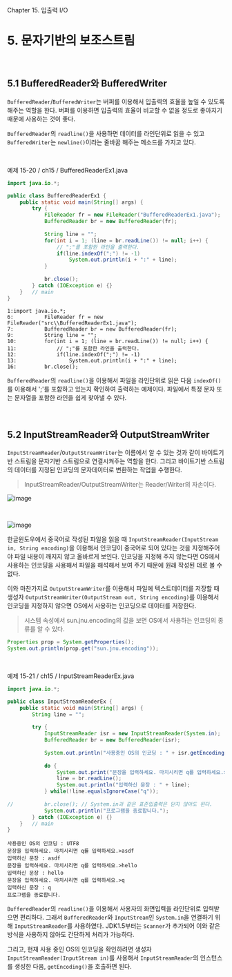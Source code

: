 Chapter 15. 입출력 I/O

# 5. 문자기반의 보조스트림

</br>

## 5.1 BufferedReader와 BufferedWriter

`BufferedReader`/`BufferedWriter`는 버퍼를 이용해서 입출력의 효율을 높일 수 있도록 해주는 역할을 한다. 버퍼를 이용하면 입출력의 효율이 비교할 수 없을 정도로 좋아지기 때문에 사용하는 것이 좋다.

`BufferedReader`의 `readline()`을 사용하면 데이터를 라인단위로 읽을 수 있고 `BufferedWriter`는 `newline()`이라는 줄바꿈 해주는 메소드를 가지고 있다.

</br>

예제 15-20 / ch15 / BufferedReaderEx1.java

``` java
import java.io.*;

public class BufferedReaderEx1 {
	public static void main(String[] args) {
		try {
			FileReader fr = new FileReader("BufferedReaderEx1.java");
			BufferedReader br = new BufferedReader(fr);
			
			String line = "";
			for(int i = 1; (line = br.readLine()) != null; i++) {
				// ";"를 포함한 라인을 출력한다.
				if(line.indexOf(";") != -1)
					System.out.println(i + ":" + line);
			}
			
			br.close();
		} catch (IOException e) {}
	}	// main
}
```

```
1:import java.io.*;
6:			FileReader fr = new FileReader("src\\BufferedReaderEx1.java");
7:			BufferedReader br = new BufferedReader(fr);
9:			String line = "";
10:			for(int i = 1; (line = br.readLine()) != null; i++) {
11:				// ";"를 포함한 라인을 출력한다.
12:				if(line.indexOf(";") != -1)
13:					System.out.println(i + ":" + line);
16:			br.close();
```

`BufferedReader`의 `readline()`을 이용해서 파일을 라인단위로 읽은 다음 `indexOf()`를 이용해서 ';'를 포함하고 있는지 확인하여 출력하는 예제이다. 파일에서 특정 문자 또는 문자열을 포함한 라인을 쉽게 찾아낼 수 있다.

</br>

## 5.2 InputStreamReader와 OutputStreamWriter

`InputStreamReader`/`OutputStreamWriter`는 이름에서 알 수 있는 것과 같이 바이트기반 스트림을 문자기반 스트림으로 연결시켜주는 역할을 한다. 그리고 바이트기반 스트림의 데이터를 지정된 인코딩의 문자데이터로 변환하는 작업을 수행한다.

> InputStreamReader/OutputStreamWriter는 Reader/Writer의 자손이다.

![image](https://ifh.cc/g/2DOkMX.png)

</br>

![image](https://ifh.cc/g/nG1WwK.png)

한글윈도우에서 중국어로 작성된 파일을 읽을 때 `InputStreamReader(InputStream in, String encoding)`을 이용해서 인코딩이 중국어로 되어 있다는 것을 지정해주어야 파일 내용이 깨지지 않고 올바르게 보인다. 인코딩을 지정해 주지 않는다면 OS에서 사용하는 인코딩을 사용해서 파일을 해석해서 보여 주기 때문에 원래 작성된 데로 볼 수 없다.

이와 마찬가지로 `OutputStreamWriter`를 이용해서 파일에 텍스트데이터를 저장할 때 생성자 `OutputStreamWriter(OutputStream out, String encoding)`를 이용해서 인코딩을 지정하지 않으면 OS에서 사용하는 인코딩으로 데이터를 저장한다.

> 시스템 속성에서 sun.jnu.encoding의 값을 보면 OS에서 사용하는 인코딩의 종류를 알 수 있다.

``` java
Properties prop = System.getProperties();
System.out.println(prop.get("sun.jnu.encoding"));
```

</br>

예제 15-21 / ch15 / InputStreamReaderEx.java

``` java
import java.io.*;

public class InputStreamReaderEx {
	public static void main(String[] args) {
		String line = "";
		
		try {
			InputStreamReader isr = new InputStreamReader(System.in);
			BufferedReader br = new BufferedReader(isr);
			
			System.out.println("사용중인 OS의 인코딩 : " + isr.getEncoding());
			
			do {
				System.out.print("문장을 입력하세요. 마치시리면 q를 입력하세요.>");
				line = br.readLine();
				System.out.println("입력하신 문장 : " + line);
			} while(!line.equalsIgnoreCase("q"));
			
//			br.close();	// System.in과 같은 표준입출력은 닫지 않아도 된다.
			System.out.println("프로그램을 종료합니다.");
		} catch (IOException e) {}
	}	// main
}
```

```
사용중인 OS의 인코딩 : UTF8
문장을 입력하세요. 마치시리면 q를 입력하세요.>asdf
입력하신 문장 : asdf
문장을 입력하세요. 마치시리면 q를 입력하세요.>hello
입력하신 문장 : hello
문장을 입력하세요. 마치시리면 q를 입력하세요.>q
입력하신 문장 : q
프로그램을 종료합니다.
```

`BufferedReader`의 `readline()`을 이용해서 사용자의 화면입력을 라인단위로 입력받으면 편리하다. 그래서 `BufferedReader`와 `InputStream`인 `System.in`을 연결하기 위해 `InputStreamReader`를 사용하였다. JDK1.5부터는 `Scanner`가 추가되어 이와 같은 방식을 사용하지 않아도 간단하게 처리가 가능하다.

그리고, 현재 사용 중인 OS의 인코딩을 확인하려면 생성자 `InputStreamReader(InputStream in)`를 사용해서 `InputStreamReader`의 인스턴스를 생성한 다음, `getEncoding()`을 호출하면 된다.